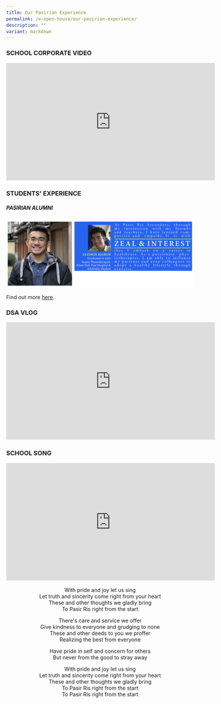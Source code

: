 ```yaml
---
title: Our Pasirian Experience
permalink: /e-open-house/our-pasirian-experience/
description: ""
variant: markdown
---
```

### **SCHOOL CORPORATE VIDEO**

<div style="text-align:center">
<iframe width="560" height="315" src="https://www.youtube.com/embed/GOF8jI49lWc" title="YouTube video player" frameborder="0" allow="accelerometer; autoplay; clipboard-write; encrypted-media; gyroscope; picture-in-picture; web-share" allowfullscreen=""></iframe></div>

### **STUDENTS' EXPERIENCE**

##### **PASIRIAN ALUMNI**

<img class="center" src="/images/alumni.png">

Find out more [here](/about-us/Our-Partners/Alumni/).

### **DSA VLOG**
<div style="text-align:center">
<iframe allowfullscreen="" allow="accelerometer; autoplay; clipboard-write; encrypted-media; gyroscope; picture-in-picture; web-share" frameborder="0" title="YouTube video player" src="https://www.youtube.com/embed/Q0mwhVLAV9E?si=o7hzoiJCMnGv3Tb7" height="315" width="560"></iframe></div>

### **SCHOOL SONG**

<div style="text-align:center">
<iframe width="560" height="315" src="https://www.youtube.com/embed/pzvipntESGg" title="YouTube video player" frameborder="0" allow="accelerometer; autoplay; clipboard-write; encrypted-media; gyroscope; picture-in-picture; web-share" allowfullscreen=""></iframe></div>

<p align="center">
With pride and joy let us sing<br>  
Let truth and sincerity come right from your heart<br>  
These and other thoughts we gladly bring<br>  
To Pasir Ris right from the start<br>  
</p>
<p align="center">
There's care and service we offer<br>  
Give kindness to everyone and grudging to none<br>  
These and other deeds to you we proffer<br>  
Realizing the best from everyone<br>  
</p>  
<p align="center">
Have pride in self and concern for others<br>  
But never from the good to stray away<br>  
</p>  
<p align="center">	
With pride and joy let us sing<br>  
Let truth and sincerity come right from your heart<br>  
These and other thoughts we gladly bring<br>  
To Pasir Ris right from the start<br>  
To Pasir Ris right from the start
</p>